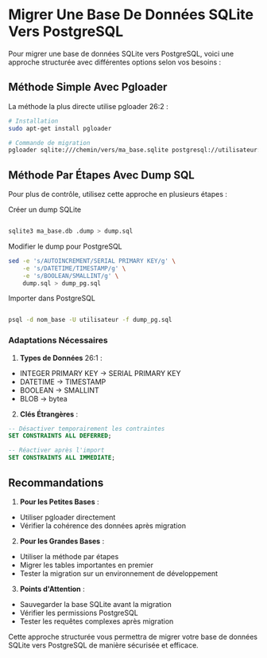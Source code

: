 # Migrer Une Base De Données SQLite Vers PostgreSQL

Pour migrer une base de données SQLite vers PostgreSQL, voici une approche structurée avec différentes options selon vos besoins :

## Méthode Simple Avec Pgloader

La méthode la plus directe utilise pgloader 26:2 :

```bash
# Installation
sudo apt-get install pgloader

# Commande de migration
pgloader sqlite:///chemin/vers/ma_base.sqlite postgresql://utilisateur:motdepasse@hote:port/nom_base
```

## Méthode Par Étapes Avec Dump SQL

Pour plus de contrôle, utilisez cette approche en plusieurs étapes :

Créer un dump SQLite

```bash

sqlite3 ma_base.db .dump > dump.sql

```

Modifier le dump pour PostgreSQL

```bash
sed -e 's/AUTOINCREMENT/SERIAL PRIMARY KEY/g' \
    -e 's/DATETIME/TIMESTAMP/g' \
    -e 's/BOOLEAN/SMALLINT/g' \
    dump.sql > dump_pg.sql
```

Importer dans PostgreSQL

```bash

psql -d nom_base -U utilisateur -f dump_pg.sql

```

###  Adaptations Nécessaires

1. **Types de Données** 26:1 :
  - INTEGER PRIMARY KEY → SERIAL PRIMARY KEY
  - DATETIME → TIMESTAMP
  - BOOLEAN → SMALLINT
  - BLOB → bytea


2. **Clés Étrangères** :

```sql
-- Désactiver temporairement les contraintes
SET CONSTRAINTS ALL DEFERRED;

-- Réactiver après l'import
SET CONSTRAINTS ALL IMMEDIATE;
```

## Recommandations

1. **Pour les Petites Bases** :
  - Utiliser pgloader directement
  - Vérifier la cohérence des données après migration

2. **Pour les Grandes Bases** :
  - Utiliser la méthode par étapes
  - Migrer les tables importantes en premier
  - Tester la migration sur un environnement de développement

3. **Points d'Attention** :
  - Sauvegarder la base SQLite avant la migration
  - Vérifier les permissions PostgreSQL
  - Tester les requêtes complexes après migration

Cette approche structurée vous permettra de migrer votre base de données SQLite vers PostgreSQL de manière sécurisée et efficace.
